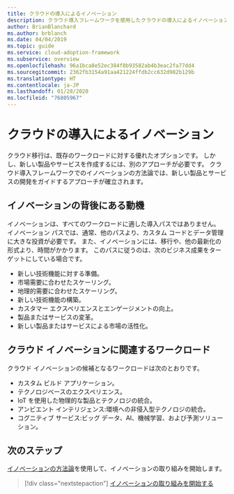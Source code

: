 ```yaml
---
title: クラウドの導入によるイノベーション
description: クラウド導入フレームワークを使用したクラウドの導入によるイノベーションについて説明します。
author: BrianBlanchard
ms.author: brblanch
ms.date: 04/04/2019
ms.topic: guide
ms.service: cloud-adoption-framework
ms.subservice: overview
ms.openlocfilehash: 96a1bca8e52ec384f8b93582ab4b3eac2fa77dd4
ms.sourcegitcommit: 2362fb3154a91aa421224ffdb2cc632d982b129b
ms.translationtype: HT
ms.contentlocale: ja-JP
ms.lasthandoff: 01/28/2020
ms.locfileid: "76805967"
---
```

# <a name="innovate-through-cloud-adoption"></a>クラウドの導入によるイノベーション

クラウド移行は、既存のワークロードに対する優れたオプションです。 しかし、新しい製品やサービスを作成するには、別のアプローチが必要です。 クラウド導入フレームワークでのイノベーションの方法論では、新しい製品とサービスの開発をガイドするアプローチが確立されます。

## <a name="motivations-behind-innovation"></a>イノベーションの背後にある動機

イノベーションは、すべてのワークロードに適した導入パスではありません。 イノベーション パスでは、通常、他のパスより、カスタム コードとデータ管理に大きな投資が必要です。 また、イノベーションには、移行や、他の最新化の形式より、時間がかかります。 このパスに従うのは、次のビジネス成果をターゲットにしている場合です。

- 新しい技術機能に対する準備。
- 市場需要に合わせたスケーリング。
- 地理的需要に合わせたスケーリング。
- 新しい技術機能の構築。
- カスタマー エクスペリエンスとエンゲージメントの向上。
- 製品またはサービスの変革。
- 新しい製品またはサービスによる市場の活性化。

## <a name="workloads-associated-with-cloud-innovation"></a>クラウド イノベーションに関連するワークロード

クラウド イノベーションの候補となるワークロードは次のとおりです。

- カスタム ビルド アプリケーション。
- テクノロジベースのエクスペリエンス。
- IoT を使用した物理的な製品とテクノロジの統合。
- アンビエント インテリジェンス:環境への非侵入型テクノロジの統合。
- コグニティブ サービス:ビッグ データ、AI、機械学習、および予測ソリューション。

## <a name="next-steps"></a>次のステップ

[イノベーションの方法論](../innovate/index.md)を使用して、イノベーションの取り組みを開始します。

> [!div class="nextstepaction"]
> [イノベーションの取り組みを開始する](../innovate/index.md)
